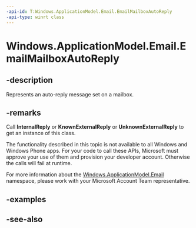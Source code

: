 ----api-id: T:Windows.ApplicationModel.Email.EmailMailboxAutoReply
-api-type: winrt class
---<!-- Class syntax.public class EmailMailboxAutoReply : Windows.ApplicationModel.Email.IEmailMailboxAutoReply--># Windows.ApplicationModel.Email.EmailMailboxAutoReply## -descriptionRepresents an auto-reply message set on a mailbox.## -remarksCall **InternalReply** or **KnownExternalReply** or **UnknownExternalReply** to get an instance of this class.The functionality described in this topic is not available to all Windows and Windows Phone apps. For your code to call these APIs, Microsoft must approve your use of them and provision your developer account. Otherwise the calls will fail at runtime.For more information about the [Windows.ApplicationModel.Email](windows_applicationmodel_email.md) namespace, please work with your Microsoft Account Team representative.## -examples## -see-also
